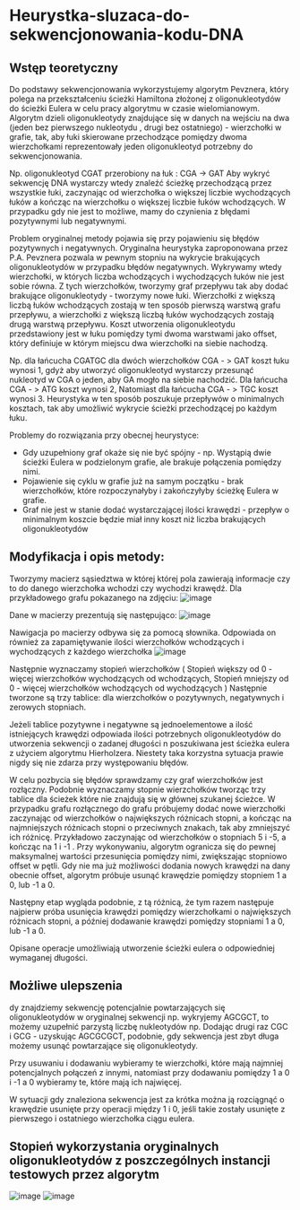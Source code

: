 # Heurystka-sluzaca-do-sekwencjonowania-kodu-DNA
## Wstęp teoretyczny
Do podstawy sekwencjonowania wykorzystujemy algorytm Pevznera, który polega na
przekształceniu ścieżki Hamiltona złożonej z oligonukleotydów do ścieżki Eulera w celu pracy
algorytmu w czasie wielomianowym. Algorytm dzieli oligonukleotydy znajdujące się w danych na
wejściu na dwa (jeden bez pierwszego nukleotydu , drugi bez ostatniego) - wierzchołki w grafie,
tak, aby łuki skierowane przechodzące pomiędzy dwoma wierzchołkami reprezentowały jeden
oligonukleotyd potrzebny do sekwencjonowania.

Np. oligonukleotyd CGAT przerobiony na łuk : CGA -> GAT
Aby wykryć sekwencję DNA wystarczy wtedy znaleźć ścieżkę przechodzącą przez wszystkie
łuki, zaczynając od wierzchołka o większej liczbie wychodzących łuków a kończąc na
wierzchołku o większej liczbie łuków wchodzących. W przypadku gdy nie jest to możliwe, mamy
do czynienia z błędami pozytywnymi lub negatywnymi.

Problem oryginalnej metody pojawia się przy pojawieniu się błędów pozytywnych i
negatywnych. Oryginalna heurystyka zaproponowana przez P.A. Pevznera pozwala w pewnym
stopniu na wykrycie brakujących oligonukleotydów w przypadku błędów negatywnych.
Wykrywamy wtedy wierzchołki, w których liczba wchodzących i wychodzących łuków nie jest
sobie równa. Z tych wierzchołków, tworzymy graf przepływu tak aby dodać brakujące
oligonukleotydy - tworzymy nowe łuki. Wierzchołki z większą liczbą łuków wchodzących zostają
w ten sposób pierwszą warstwą grafu przepływu, a wierzchołki z większą liczbą łuków
wychodzących zostają drugą warstwą przepływu. Koszt utworzenia oligonukleotydu
przedstawiony jest w łuku pomiędzy tymi dwoma warstwami jako offset, który definiuje w którym
miejscu dwa wierzchołki na siebie nachodzą.

Np. dla łańcucha CGATGC dla dwóch wierzchołków CGA - > GAT koszt łuku wynosi 1, gdyż aby
utworzyć oligonukleotyd wystarczy przesunąć nukleotyd w CGA o jeden, aby GA mogło na
siebie nachodzić.
Dla łańcucha CGA - > ATG koszt wynosi 2,
Natomiast dla łańcucha CGA - > TGC koszt wynosi 3.
Heurystyka w ten sposób poszukuje przepływów o minimalnych kosztach, tak aby umożliwić
wykrycie ścieżki przechodzącej po każdym łuku.

Problemy do rozwiązania przy obecnej heurystyce:
- Gdy uzupełniony graf okaże się nie być spójny - np. Wystąpią dwie ścieżki Eulera w
podzielonym grafie, ale brakuje połączenia pomiędzy nimi.
- Pojawienie się cyklu w grafie już na samym początku - brak wierzchołków, które
rozpoczynałyby i zakończyłyby ścieżkę Eulera w grafie.
- Graf nie jest w stanie dodać wystarczającej ilości krawędzi - przepływ o minimalnym
koszcie będzie miał inny koszt niż liczba brakujących oligonukleotydów

## Modyfikacja i opis metody:
Tworzymy macierz sąsiedztwa w której której pola zawierają informacje czy to do danego
wierzchołka wchodzi czy wychodzi krawędź. Dla przykładowego grafu pokazanego na zdjęciu:
![image](https://user-images.githubusercontent.com/67105405/213503203-3233e275-fd76-44f2-b8a0-9a68d240addf.png)

Dane w macierzy prezentują się następująco:
![image](https://user-images.githubusercontent.com/67105405/213503568-59287948-becb-4c79-b43a-def70da66c97.png)

Nawigacja po macierzy odbywa się za pomocą słownika. Odpowiada on również za
zapamiętywanie ilości wierzchołków wchodzących i wychodzących z każdego wierzchołka
![image](https://user-images.githubusercontent.com/67105405/213503712-3d99f40a-e5e6-4d16-9456-e8b2b67e01c5.png)

Następnie wyznaczamy stopień wierzchołków
( Stopień większy od 0 - więcej wierzchołków wychodzących od wchodzących,
Stopień mniejszy od 0 - więcej wierzchołków wchodzących od wychodzących )
Następnie tworzone są trzy tablice: dla wierzchołków o pozytywnych, negatywnych i zerowych
stopniach.

Jeżeli tablice pozytywne i negatywne są jednoelementowe a ilość istniejących krawędzi
odpowiada ilości potrzebnych oligonukleotydów do utworzenia sekwencji o zadanej długości n
poszukiwana jest ścieżka eulera z użyciem algorytmu Hierholzera. Niestety taka korzystna
sytuacja prawie nigdy się nie zdarza przy występowaniu błędów.

W celu pozbycia się błędów sprawdzamy czy graf wierzchołków jest rozłączny. Podobnie
wyznaczamy stopnie wierzchołków tworząc trzy tablice dla ścieżek które nie znajdują się w
głównej szukanej ścieżce. W przypadku grafu rozłącznego do grafu próbujemy dodać nowe
wierzchołki zaczynając od wierzchołków o największych różnicach stopni, a kończąc na
najmniejszych różnicach stopni o przeciwnych znakach, tak aby zmniejszyć ich różnicę.
Przykładowo zaczynając od wierzchołków o stopniach 5 i -5, a kończąc na 1 i -1 .
Przy wykonywaniu, algorytm ogranicza się do pewnej maksymalnej wartości przesunięcia
pomiędzy nimi, zwiększając stopniowo offset w pętli. Gdy nie ma już możliwości dodania
nowych krawędzi na dany obecnie offset, algorytm próbuje usunąć krawędzie pomiędzy
stopniem 1 a 0, lub -1 a 0.

Następny etap wygląda podobnie, z tą różnicą, że tym razem następuje najpierw próba
usunięcia krawędzi pomiędzy wierzchołkami o największych różnicach stopni, a później
dodawanie krawędzi pomiędzy stopniami 1 a 0, lub -1 a 0.

Opisane operacje umożliwiają utworzenie ścieżki eulera o odpowiedniej wymaganej długości.

## Możliwe ulepszenia
dy znajdziemy sekwencję potencjalnie powtarzających się oligonukleotydów w
oryginalnej sekwencji np. wykryjemy AGCGCT, to możemy uzupełnić parzystą liczbę
nukleotydów np. Dodając drugi raz CGC i GCG - uzyskując AGCGCGCT, podobnie, gdy
sekwencja jest zbyt długa możemy usunąć powtarzające się oligonukleotydy.

Przy usuwaniu i dodawaniu wybieramy te wierzchołki, które mają najmniej potencjalnych
połączeń z innymi, natomiast przy dodawaniu pomiędzy 1 a 0 i -1 a 0 wybieramy te,
które mają ich najwięcej.

W sytuacji gdy znaleziona sekwencja jest za krótka można ją rozciągnąć o krawędzie
usunięte przy operacji między 1 i 0, jeśli takie zostały usunięte z pierwszego i ostatniego
wierzchołka ciągu eulera.

## Stopień wykorzystania oryginalnych oligonukleotydów z poszczególnych instancji testowych przez algorytm

![image](https://user-images.githubusercontent.com/67105405/213505492-d6f69fee-792a-41df-bbd3-147cf2fbe6b6.png)
![image](https://user-images.githubusercontent.com/67105405/213505550-28281e3a-d7c5-4e6f-bfa7-eef4bd0677b1.png)

